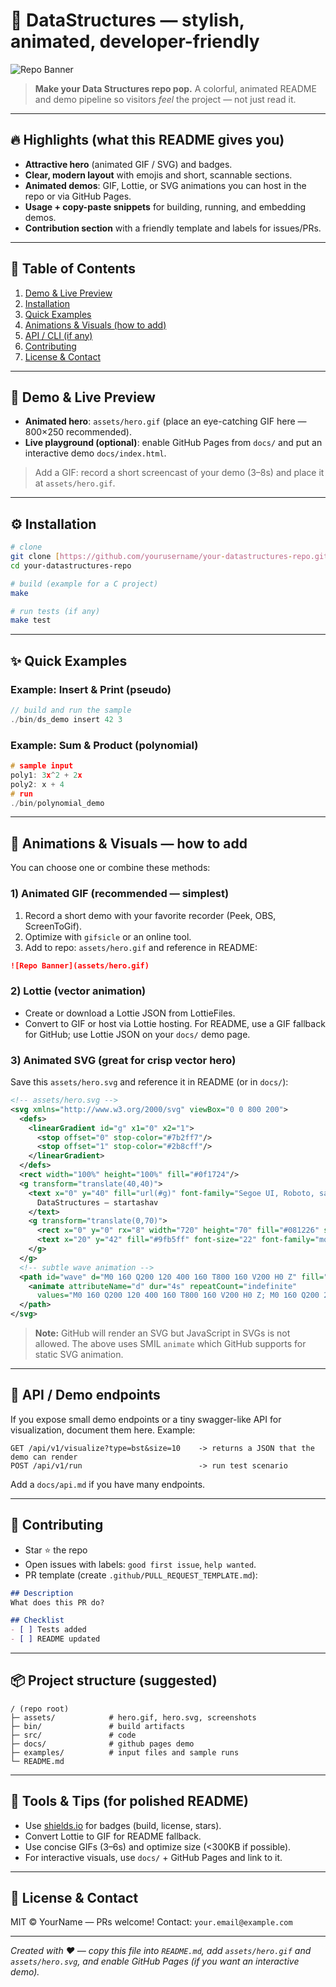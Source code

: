# 🚀 DataStructures — stylish, animated, developer-friendly

![Repo Banner](assets/hero.gif)

> **Make your Data Structures repo pop.** A colorful, animated README and demo pipeline so visitors *feel* the project — not just read it.

---

## 🔥 Highlights (what this README gives you)

* **Attractive hero** (animated GIF / SVG) and badges.
* **Clear, modern layout** with emojis and short, scannable sections.
* **Animated demos**: GIF, Lottie, or SVG animations you can host in the repo or via GitHub Pages.
* **Usage + copy-paste snippets** for building, running, and embedding demos.
* **Contribution section** with a friendly template and labels for issues/PRs.

---

## 🧾 Table of Contents

1. [Demo & Live Preview](#-demo--live-preview)
2. [Installation](#-installation)
3. [Quick Examples](#-quick-examples)
4. [Animations & Visuals (how to add)](#-animations--visuals-how-to-add)
5. [API / CLI (if any)](#-api--cli-if-any)
6. [Contributing](#-contributing)
7. [License & Contact](#-license--contact)

---

## 🔬 Demo & Live Preview

* **Animated hero**: `assets/hero.gif` (place an eye-catching GIF here — 800×250 recommended).
* **Live playground (optional)**: enable GitHub Pages from `docs/` and put an interactive demo `docs/index.html`.

> Add a GIF: record a short screencast of your demo (3–8s) and place it at `assets/hero.gif`.

---

## ⚙️ Installation

```bash
# clone
git clone [https://github.com/yourusername/your-datastructures-repo.git](https://github.com/ahmadshajhan/hackathon.git)
cd your-datastructures-repo

# build (example for a C project)
make

# run tests (if any)
make test
```

---

## ✨ Quick Examples

### Example: Insert & Print (pseudo)

```c
// build and run the sample
./bin/ds_demo insert 42 3
```

### Example: Sum & Product (polynomial)

```c
# sample input
poly1: 3x^2 + 2x
poly2: x + 4
# run
./bin/polynomial_demo
```

---

## 🎨 Animations & Visuals — how to add

You can choose one or combine these methods:

### 1) Animated GIF (recommended — simplest)

1. Record a short demo with your favorite recorder (Peek, OBS, ScreenToGif).
2. Optimize with `gifsicle` or an online tool.
3. Add to repo: `assets/hero.gif` and reference in README:

```md
![Repo Banner](assets/hero.gif)
```

### 2) Lottie (vector animation)

* Create or download a Lottie JSON from LottieFiles.
* Convert to GIF or host via Lottie hosting. For README, use a GIF fallback for GitHub; use Lottie JSON on your `docs/` demo page.

### 3) Animated SVG (great for crisp vector hero)

Save this `assets/hero.svg` and reference it in README (or in `docs/`):

```svg
<!-- assets/hero.svg -->
<svg xmlns="http://www.w3.org/2000/svg" viewBox="0 0 800 200">
  <defs>
    <linearGradient id="g" x1="0" x2="1">
      <stop offset="0" stop-color="#7b2ff7"/>
      <stop offset="1" stop-color="#2b8cff"/>
    </linearGradient>
  </defs>
  <rect width="100%" height="100%" fill="#0f1724"/>
  <g transform="translate(40,40)">
    <text x="0" y="40" fill="url(#g)" font-family="Segoe UI, Roboto, sans-serif" font-size="36" font-weight="700">
      DataStructures — startashav
    </text>
    <g transform="translate(0,70)">
      <rect x="0" y="0" rx="8" width="720" height="70" fill="#081226" stroke="#123"/>
      <text x="20" y="42" fill="#9fb5ff" font-size="22" font-family="monospace">Algorithms • Visuals • Community</text>
    </g>
  </g>
  <!-- subtle wave animation -->
  <path id="wave" d="M0 160 Q200 120 400 160 T800 160 V200 H0 Z" fill="#123456">
    <animate attributeName="d" dur="4s" repeatCount="indefinite"
      values="M0 160 Q200 120 400 160 T800 160 V200 H0 Z; M0 160 Q200 200 400 160 T800 160 V200 H0 Z; M0 160 Q200 120 400 160 T800 160 V200 H0 Z"/>
  </path>
</svg>
```

> **Note:** GitHub will render an SVG but JavaScript in SVGs is not allowed. The above uses SMIL `animate` which GitHub supports for static SVG animation.

---

## 🧩 API / Demo endpoints

If you expose small demo endpoints or a tiny swagger-like API for visualization, document them here. Example:

```text
GET /api/v1/visualize?type=bst&size=10    -> returns a JSON that the demo can render
POST /api/v1/run                          -> run test scenario
```

Add a `docs/api.md` if you have many endpoints.

---

## 🤝 Contributing

* Star ⭐ the repo
* Open issues with labels: `good first issue`, `help wanted`.
* PR template (create `.github/PULL_REQUEST_TEMPLATE.md`):

```md
## Description
What does this PR do?

## Checklist
- [ ] Tests added
- [ ] README updated
```

---

## 📦 Project structure (suggested)

```
/ (repo root)
├─ assets/            # hero.gif, hero.svg, screenshots
├─ bin/               # build artifacts
├─ src/               # code
├─ docs/              # github pages demo
├─ examples/          # input files and sample runs
└─ README.md
```

---

## 🧰 Tools & Tips (for polished README)

* Use [shields.io](https://shields.io) for badges (build, license, stars).
* Convert Lottie to GIF for README fallback.
* Use concise GIFs (3–6s) and optimize size (<300KB if possible).
* For interactive visuals, use `docs/` + GitHub Pages and link to it.

---

## 📝 License & Contact

MIT © YourName — PRs welcome!
Contact: `your.email@example.com`

---

*Created with ❤️ — copy this file into `README.md`, add `assets/hero.gif` and `assets/hero.svg`, and enable GitHub Pages (if you want an interactive demo).*
